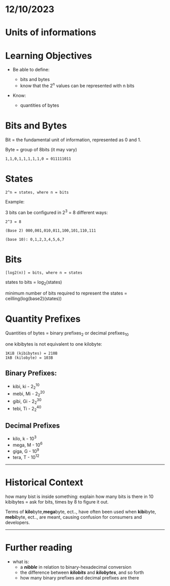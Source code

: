 
# 12/10/2023

# Units of informations

# Learning Objectives

- Be able to define:
    - bits and bytes
    - know that the 2<sup>n</sup> values can be represented with n bits

- Know:
    - quantities of bytes


# Bits and Bytes

Bit = the fundamental unit of information, represented as 0 and 1.

Byte = group of 8bits (it may vary)

    1,1,0,1,1,1,1,1,0 = 011111011

# States

    2^n = states, where n = bits

Example:

3 bits can be configured in 2<sup>3</sup> = 8 different ways:

    2^3 = 8

    (Base 2) 000,001,010,011,100,101,110,111

    (base 10): 0,1,2,3,4,5,6,7

# Bits

    [log2(n)] = bits, where n = states

states to bits = log<sub>2</sub>(states)

minimum number of bits required to represent the states = ceilling(log(base2)(states))

# Quantity Prefixes

Quantities of bytes = binary prefixes<sub>2</sub> or decimal prefixes<sub>10</sub>

one kibibytes is not equivalent to one kilobyte:

    1KiB (kibibytes) = 210B
    1kB (kilobyte) = 103B


## Binary Prefixes:

- kibi, ki - 2<sub>2</sub><sup>10</sup>
- mebi, Mi - 2<sub>2</sub><sup>20</sup>
- gibi, Gi - 2<sub>2</sub><sup>30</sup>
- tebi, Ti - 2<sub>2</sub><sup>40</sup>

## Decimal Prefixes

- kilo, k - 10<sup>3</sup>
- mega, M - 10<sup>6</sup>
- giga, G - 10<sup>9</sup>
- tera, T - 10<sup>12</sup>

---

# Historical Context

how many bist is inside something: explain how many bits is there in 10 kibibytes = ask for bits, times by 8 to figure it out.

Terms of **kilo**byte,**mega**byte, ect.., have often been used when **kibi**byte, **mebi**byte, ect.., are meant, causing confusion for consumers and developers.

---

# Further reading

- what is:
    - a ***nibble*** in relation to binary-hexadecimal conversion
    - the difference between ***kilobits*** and ***kilobytes***, and so forth
    - how many binary prefixes and decimal prefixes are there
